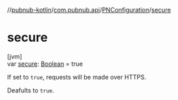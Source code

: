 //[pubnub-kotlin](../../../index.md)/[com.pubnub.api](../index.md)/[PNConfiguration](index.md)/[secure](secure.md)

# secure

[jvm]\
var [secure](secure.md): [Boolean](https://kotlinlang.org/api/latest/jvm/stdlib/kotlin/-boolean/index.html) = true

If set to `true`,  requests will be made over HTTPS.

Deafults to `true`.
